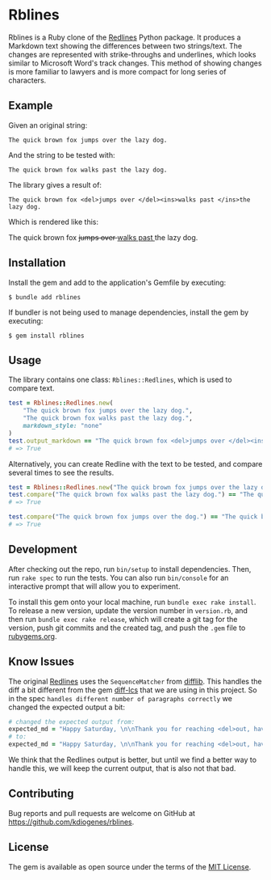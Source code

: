 # Rblines

Rblines is a Ruby clone of the [Redlines](https://github.com/houfu/redlines) Python package. It produces a Markdown text showing the differences between two strings/text. The changes are represented with strike-throughs and underlines, which looks similar to Microsoft Word's track changes. This method of showing changes is more familiar to lawyers and is more compact for long series of characters.

## Example

Given an original string:

    The quick brown fox jumps over the lazy dog.

And the string to be tested with:

    The quick brown fox walks past the lazy dog.

The library gives a result of:

    The quick brown fox <del>jumps over </del><ins>walks past </ins>the lazy dog.

Which is rendered like this:

The quick brown fox <del>jumps over </del><ins>walks past </ins>the lazy dog.

## Installation

Install the gem and add to the application's Gemfile by executing:

    $ bundle add rblines

If bundler is not being used to manage dependencies, install the gem by executing:

    $ gem install rblines

## Usage

The library contains one class: `Rblines::Redlines`, which is used to compare text.

```ruby
test = Rblines::Redlines.new(
    "The quick brown fox jumps over the lazy dog.",
    "The quick brown fox walks past the lazy dog.",
    markdown_style: "none"
)
test.output_markdown == "The quick brown fox <del>jumps over </del><ins>walks past </ins>the lazy dog."
# => True
```

Alternatively, you can create Redline with the text to be tested, and compare several times to see the results.

```ruby
test = Rblines::Redlines.new("The quick brown fox jumps over the lazy dog.", markdown_style: "none")
test.compare("The quick brown fox walks past the lazy dog.") == "The quick brown fox <del>jumps over </del><ins>walks past </ins>the lazy dog."
# => True

test.compare("The quick brown fox jumps over the dog.") == "The quick brown fox jumps over the <del>lazy </del>dog."
# => True
```

## Development

After checking out the repo, run `bin/setup` to install dependencies. Then, run `rake spec` to run the tests. You can also run `bin/console` for an interactive prompt that will allow you to experiment.

To install this gem onto your local machine, run `bundle exec rake install`. To release a new version, update the version number in `version.rb`, and then run `bundle exec rake release`, which will create a git tag for the version, push git commits and the created tag, and push the `.gem` file to [rubygems.org](https://rubygems.org).

## Know Issues

The original [Redlines](https://github.com/houfu/redlines) uses the `SequenceMatcher` from [difflib](https://github.com/python/cpython/blob/main/Lib/difflib.py). This handles the diff a bit different from the gem [diff-lcs](https://github.com/halostatue/diff-lcs) that we are using in this project. So in the spec `handles different number of paragraphs correctly` we changed the expected output a bit:

```ruby
# changed the expected output from:
expected_md = "Happy Saturday, \n\nThank you for reaching <del>out, have </del><ins>out. Have </ins>a good <del>weekend \n\nBest, ¶ Sophia</del><ins>weekend. \n\nSophia.</ins>"
# to:
expected_md = "Happy Saturday, \n\nThank you for reaching <del>out, have </del><ins>out. Have </ins>a good <del>weekend </del><ins>weekend. </ins>\n\n<del>Best, </del><ins>Sophia.</ins><del>¶ Sophia</del>"
```

We think that the Redlines output is better, but until we find a better way to handle this, we will keep the current output, that is also not that bad.

## Contributing

Bug reports and pull requests are welcome on GitHub at https://github.com/kdiogenes/rblines.

## License

The gem is available as open source under the terms of the [MIT License](https://opensource.org/licenses/MIT).
